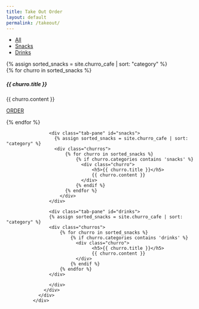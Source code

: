 ```yaml
---
title: Take Out Order
layout: default
permalink: /takeout/
---
```


<div class="card card-nav-tabs card-plain">
                <div class="card-header card-header-danger">
                  <!-- colors: "header-primary", "header-info", "header-success", "header-warning", "header-danger" -->
                  <div class="nav-tabs-navigation">
                    <div class="nav-tabs-wrapper">
                      <ul class="nav nav-tabs" data-tabs="tabs">
                        <li class="nav-item">
                          <a class="nav-link active show" href="#all" data-toggle="tab">All</a>
                        </li>
                        <li class="nav-item">
                          <a class="nav-link" href="#snacks" data-toggle="tab">Snacks</a>
                        </li>
                        <li class="nav-item">
                          <a class="nav-link" href="#drinks" data-toggle="tab">Drinks</a>
                        </li>
                      </ul>
                    </div>
                  </div>
                </div>
                <div class="card-body ">
                  <div class="tab-content text-center">
                    <div class="tab-pane active show" id="all">
                    {% assign sorted_snacks = site.churro_cafe | sort: "category" %}
                        <div class="churros">
                            {% for churro in sorted_snacks %}
                              <div class="churro">
                                  <h5>{{ churro.title }}</h5>
                                    {{ churro.content }}
                                    <a href="churro.url"><p>ORDER</p></a>
                              </div>
                            {% endfor %}
                        </div>
                    </div>

                    <div class="tab-pane" id="snacks">          
                      {% assign sorted_snacks = site.churro_cafe | sort: "category" %}
                      <div class="churros">
                          {% for churro in sorted_snacks %}
                              {% if churro.categories contains 'snacks' %}
                                <div class="churro">
                                    <h5>{{ churro.title }}</h5>
                                    {{ churro.content }}
                                </div>
                              {% endif %}  
                          {% endfor %}
                        </div>
                    </div>

                    <div class="tab-pane" id="drinks">
                    {% assign sorted_snacks = site.churro_cafe | sort: "category" %}
                    <div class="churros">
                        {% for churro in sorted_snacks %}
                            {% if churro.categories contains 'drinks' %}
                              <div class="churro">
                                    <h5>{{ churro.title }}</h5>
                                    {{ churro.content }}
                              </div>
                            {% endif %}  
                        {% endfor %}
                    </div>                      

                    </div>
                  </div>
                </div>
              </div>

